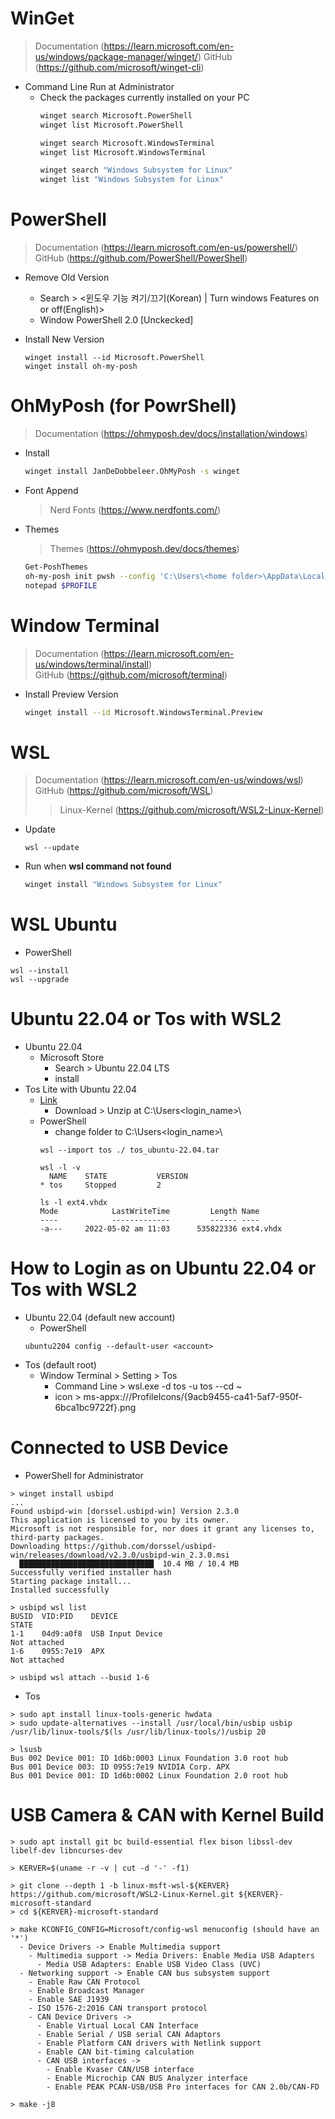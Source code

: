 # WinGet
> Documentation (https://learn.microsoft.com/en-us/windows/package-manager/winget/)
> GitHub (https://github.com/microsoft/winget-cli)

- Command Line Run at Administrator
  - Check the packages currently installed on your PC
    ```sh
    winget search Microsoft.PowerShell
    winget list Microsoft.PowerShell
    
    winget search Microsoft.WindowsTerminal
    winget list Microsoft.WindowsTerminal

    winget search "Windows Subsystem for Linux" 
    winget list "Windows Subsystem for Linux" 
    ```

# PowerShell
> Documentation (https://learn.microsoft.com/en-us/powershell/)  
> GitHub (https://github.com/PowerShell/PowerShell)  

- Remove Old Version
  - Search > <윈도우 기능 켜기/끄기(Korean) | Turn windows Features on or off(English)>
  - Window PowerShell 2.0 [Unckecked]

- Install New Version
  ```
  winget install --id Microsoft.PowerShell
  winget install oh-my-posh
  ```

# OhMyPosh (for PowrShell)
> Documentation (https://ohmyposh.dev/docs/installation/windows)  
- Install
  ```sh
  winget install JanDeDobbeleer.OhMyPosh -s winget
  ```
- Font Append
  > Nerd Fonts (https://www.nerdfonts.com/)
  
- Themes
  > Themes (https://ohmyposh.dev/docs/themes)
  ```sh
  Get-PoshThemes
  oh-my-posh init pwsh --config 'C:\Users\<home folder>\AppData\Local\Programs\oh-my-posh\themes\<theme name>.omp.json' | Invoke-Expression
  notepad $PROFILE
  ```
  
# Window Terminal 
> Documentation (https://learn.microsoft.com/en-us/windows/terminal/install)  
> GitHub (https://github.com/microsoft/terminal)  

- Install Preview Version
  ```sh
  winget install --id Microsoft.WindowsTerminal.Preview
  ```

# WSL
> Documentation (https://learn.microsoft.com/en-us/windows/wsl)  
> GitHub (https://github.com/microsoft/WSL)  
>> Linux-Kernel (https://github.com/microsoft/WSL2-Linux-Kernel)  

- Update
  ```
  wsl --update
  ```

- Run when **wsl command not found**
  ```sh
  winget install "Windows Subsystem for Linux" 
  ```

## 
# WSL Ubuntu
- PowerShell
```shell
wsl --install
wsl --upgrade
```

# Ubuntu 22.04 or Tos with WSL2
- Ubuntu 22.04
  - Microsoft Store
    - Search > Ubuntu 22.04 LTS
    - install
- Tos Lite with Ubuntu 22.04
  - [Link](https://koreaoffice-my.sharepoint.com/:u:/g/personal/devcamp_korea_edu/EU4SYg8BnTlNmw5FOOqXJkwBWjKSLI70lRymqrlPLTA6Rg?e=Ag7mic)
    - Download > Unzip at C:\Users\<login_name>\
  - PowerShell
    - change folder to C:\Users\<login_name>\
    ```shell
    wsl --import tos ./ tos_ubuntu-22.04.tar
    
    wsl -l -v
      NAME    STATE           VERSION
    * tos     Stopped         2    

    ls -l ext4.vhdx
    Mode            LastWriteTime         Length Name
    ----            -------------         ------ ----
    -a---     2022-05-02 am 11:03      535822336 ext4.vhdx    
    ```
    
# How to Login as <account> on Ubuntu 22.04 or Tos with WSL2
- Ubuntu 22.04 (default new account)
  - PowerShell
  ```shell
  ubuntu2204 config --default-user <account>
  ```
- Tos (default root)
  - Window Terminal > Setting > Tos
    - Command Line > wsl.exe -d tos -u tos --cd ~
    - icon > ms-appx:///ProfileIcons/{9acb9455-ca41-5af7-950f-6bca1bc9722f}.png

# Connected to USB Device
- PowerShell for Administrator
```shell
> winget install usbipd
...
Found usbipd-win [dorssel.usbipd-win] Version 2.3.0
This application is licensed to you by its owner.
Microsoft is not responsible for, nor does it grant any licenses to, third-party packages.
Downloading https://github.com/dorssel/usbipd-win/releases/download/v2.3.0/usbipd-win_2.3.0.msi
  ██████████████████████████████  10.4 MB / 10.4 MB
Successfully verified installer hash
Starting package install...
Installed successfully

> usbipd wsl list
BUSID  VID:PID    DEVICE                                                        STATE
1-1    04d9:a0f8  USB Input Device                                             Not attached
1-6    0955:7e19  APX                                                          Not attached

> usbipd wsl attach --busid 1-6
```
  
- Tos
```shell
> sudo apt install linux-tools-generic hwdata
> sudo update-alternatives --install /usr/local/bin/usbip usbip /usr/lib/linux-tools/$(ls /usr/lib/linux-tools/)/usbip 20       

> lsusb
Bus 002 Device 001: ID 1d6b:0003 Linux Foundation 3.0 root hub
Bus 001 Device 003: ID 0955:7e19 NVIDIA Corp. APX
Bus 001 Device 001: ID 1d6b:0002 Linux Foundation 2.0 root hub
```

# USB Camera & CAN with Kernel Build
```shell
> sudo apt install git bc build-essential flex bison libssl-dev libelf-dev libncurses-dev
```
  
```shell
> KERVER=$(uname -r -v | cut -d '-' -f1) 
  
> git clone --depth 1 -b linux-msft-wsl-${KERVER} https://github.com/microsoft/WSL2-Linux-Kernel.git ${KERVER}-microsoft-standard
> cd ${KERVER}-microsoft-standard

> make KCONFIG_CONFIG=Microsoft/config-wsl menuconfig (should have an '*')
  - Device Drivers -> Enable Multimedia support
    - Multimedia support -> Media Drivers: Enable Media USB Adapters
      - Media USB Adapters: Enable USB Video Class (UVC)
  - Networking support -> Enable CAN bus subsystem support
    - Enable Raw CAN Protocol
    - Enable Broadcast Manager
    - Enable SAE J1939
    - ISO 1576-2:2016 CAN transport protocol
    - CAN Device Drivers ->
      - Enable Virtual Local CAN Interface
      - Enable Serial / USB serial CAN Adaptors
      - Enable Platform CAN drivers with Netlink support
      - Enable CAN bit-timing calculation
      - CAN USB interfaces ->
        - Enable Kvaser CAN/USB interface
        - Enable Microchip CAN BUS Analyzer interface
        - Enable PEAK PCAN-USB/USB Pro interfaces for CAN 2.0b/CAN-FD
  
> make -j8
  
```  
